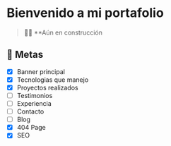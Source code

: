 # Bienvenido a mi portafolio

> 🧑‍🚀 \*\*Aún en construcción

## 🚀 Metas

- [x] Banner principal
- [x] Tecnologias que manejo
- [x] Proyectos realizados
- [ ] Testimonios
- [ ] Experiencia
- [ ] Contacto
- [ ] Blog
- [x] 404 Page
- [x] SEO

